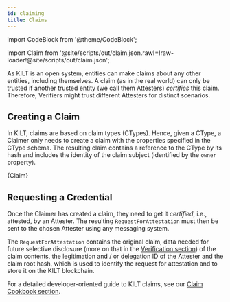 ```yaml
---
id: claiming
title: Claims
---
```


import CodeBlock from '@theme/CodeBlock';

<!-- Taken from https://github.com/webpack-contrib/raw-loader/issues/91#issuecomment-648830498 -->
import Claim from '@site/scripts/out/claim.json.raw!=!raw-loader!@site/scripts/out/claim.json';

As KILT is an open system, entities can make claims about any other entities, including themselves.
A claim (as in the real world) can only be trusted if another trusted entity (we call them Attesters) *certifies* this claim.
Therefore, Verifiers might trust different Attesters for distinct scenarios.

## Creating a Claim

In KILT, claims are based on claim types (CTypes).
Hence, given a CType, a Claimer only needs to create a claim with the properties specified in the CType schema.
The resulting claim contains a reference to the CType by its hash and includes the identity of the claim subject (identified by the `owner` property).

<CodeBlock className="language-json" title="Claim example">
  {Claim}
</CodeBlock>

## Requesting a Credential

Once the Claimer has created a claim, they need to get it *certified*, i.e., attested, by an Attester.
The resulting `RequestForAttestation` must then be sent to the chosen Attester using any messaging system.

The `RequestForAttestation` contains the original claim, data needed for future selective disclosure (more on that in the [Verification section](./05_verification.md)) of the claim contents, the legitimation and / or delegation ID of the Attester and the claim root hash, which is used to identify the request for attestation and to store it on the KILT blockchain.

For a detailed developer-oriented guide to KILT claims, see our [Claim Cookbook section](../../develop/01_sdk/02_cookbook/04_claiming/02_attestation_request.md).
